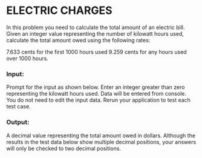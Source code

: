 # ELECTRIC CHARGES

In this problem you need to calculate the total amount of an electric bill. Given an integer value representing the number of kilowatt hours used, calculate the total amount owed using the following rates:

7.633 cents for the first 1000 hours used
9.259 cents for any hours used over 1000 hours.

### Input:

Prompt for the input as shown below. Enter an integer greater than zero representing the kilowatt hours used. Data will be entered from console. You do not need to edit the input data. Rerun your application to test each test case.

### Output:

A decimal value representing the total amount owed in dollars. Although the results in the test data below show multiple decimal positions, your answers will only be checked to two decimal positions.
